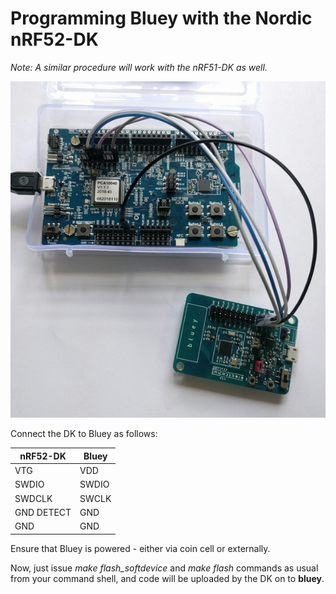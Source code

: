 # Programming Bluey with the Nordic nRF52-DK

*Note: A similar procedure will work with the nRF51-DK as well.*

![nRF52-DK + Bluey](images/nRF52-DK-bluey.jpg)

Connect the DK to Bluey as follows:

| nRF52-DK | Bluey |
|-----|----|
| VTG | VDD|
|SWDIO| SWDIO|
|SWDCLK| SWCLK|
| GND DETECT | GND|
| GND | GND|

Ensure that Bluey is powered - either via coin cell or externally.

Now, just issue *make flash_softdevice* and *make flash* commands as usual from your
command shell, and code will be uploaded by the DK on to **bluey**.
